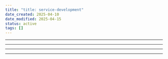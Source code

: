 ```yaml
---
title: "title: service-development"
date_created: 2025-04-10
date_modified: 2025-04-15
status: active
tags: []
---
```


---

---

---

---


